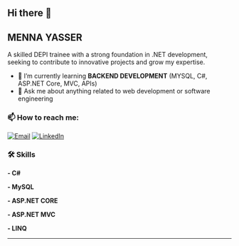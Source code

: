 ## Hi there 👋
**MENNA YASSER**
---
A skilled DEPI trainee with a strong foundation in .NET development, seeking to contribute to innovative projects and grow my expertise.

- 🌱 I’m currently learning **BACKEND DEVELOPMENT** (MYSQL, C#, ASP.NET Core, MVC, APIs)
- 💬 Ask me about anything related to web development or software engineering

### 📫 How to reach me:

[![Email](https://img.shields.io/badge/Email-D14836?style=for-the-badge&logo=gmail&logoColor=white)](mailto:myasserbadawy@gmail.com)
[![LinkedIn](https://img.shields.io/badge/LinkedIn-0077B5?style=for-the-badge&logo=linkedin&logoColor=white)](https://www.linkedin.com/in/menna-yasser-aa8a7b204/)

### 🛠 Skills

**- C#**

**- MySQL**

**- ASP.NET CORE**

**- ASP.NET MVC**

**- LINQ**




---

